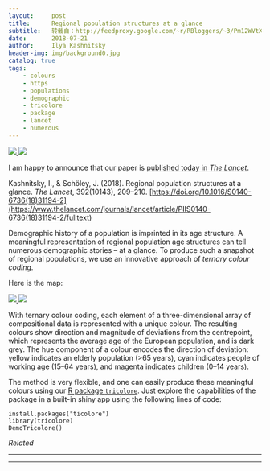```yaml
---
layout:     post
title:      Regional population structures at a glance
subtitle:   转载自：http://feedproxy.google.com/~r/RBloggers/~3/Pm12WVtX8tY/
date:       2018-07-21
author:     Ilya Kashnitsky
header-img: img/background0.jpg
catalog: true
tags:
    - colours
    - https
    - populations
    - demographic
    - tricolore
    - package
    - lancet
    - numerous
---
```






[![](https://i2.wp.com/ikashnitsky.github.io/images/180721/full-text.png?w=456&ssl=1)
![](https://i2.wp.com/ikashnitsky.github.io/images/180721/full-text.png?w=456&ssl=1)
](https://i2.wp.com/ikashnitsky.github.io/images/180721/full-text.png?ssl=1)

I am happy to announce that our paper is [published today in *The Lancet*](https://www.thelancet.com/journals/lancet/article/PIIS0140-6736(18)31194-2/fulltext).

> 
Kashnitsky, I., & Schöley, J. (2018). Regional population structures at a glance. *The Lancet*, 392(10143), 209–210. [https://doi.org/10.1016/S0140-6736(18)31194-2](https://www.thelancet.com/journals/lancet/article/PIIS0140-6736(18)31194-2/fulltext)


Demographic history of a population is imprinted in its age structure. A meaningful representation of regional population age structures can tell numerous demographic stories – at a glance. To produce such a snapshot of regional populations, we use an innovative approach of *ternary colour coding*.

Here is the map:

[![](https://i0.wp.com/ikashnitsky.github.io/images/180721/the-map.png?w=456&ssl=1)
![](https://i0.wp.com/ikashnitsky.github.io/images/180721/the-map.png?w=456&ssl=1)
](https://i0.wp.com/ikashnitsky.github.io/images/180721/the-map.png?ssl=1)

With ternary colour coding, each element of a three-dimensional array of compositional data is represented with a unique colour. The resulting colours show direction and magnitude of deviations from the centrepoint, which represents the average age of the European population, and is dark grey. The hue component of a colour encodes the direction of deviation: yellow indicates an elderly population (>65 years), cyan indicates people of working age (15–64 years), and magenta indicates children (0–14 years).

The method is very flexible, and one can easily produce these meaningful colours using our [R package `tricolore`](https://github.com/jschoeley/tricolore). Just explore the capabilities of the package in a built-in shiny app using the following lines of code:

```
install.packages("ticolore")
library(tricolore)
DemoTricolore()

```


*Related*







---


---

